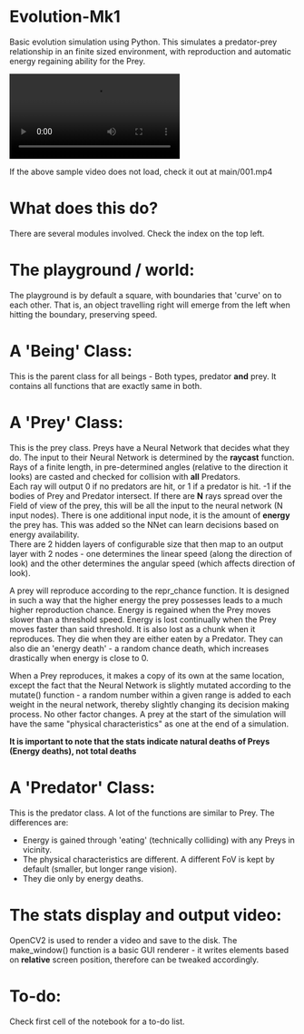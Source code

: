 # Evolution-Mk1 <br>
Basic evolution simulation using Python. This simulates a predator-prey relationship in an finite sized environment, with reproduction and automatic energy regaining ability for the Prey.

![Sample video](/001.mp4) 

If the above sample video does not load, check it out at main/001.mp4

# What does this do?

There are several modules involved. Check the index on the top left.

# The playground / world: <br>
The playground is by default a square, with boundaries that 'curve' on to each other. That is, an object travelling right will emerge from the left when hitting the boundary, preserving speed.

# A 'Being' Class: <br>
This is the parent class for all beings - Both types, predator **and** prey. It contains all functions that are exactly same in both.

# A 'Prey' Class: <br>
This is the prey class. Preys have a Neural Network that decides what they do. The input to their Neural Network is determined by the **raycast** function. Rays of a finite length, in pre-determined angles (relative to the direction it looks) are casted and checked for collision with **all** Predators. <br>
Each ray will output 0 if no predators are hit, or 1 if a predator is hit. -1 if the bodies of Prey and Predator intersect. If there are **N** rays spread over the Field of view of the prey, this will be all the input to the neural network (N input nodes). There is one additional input node, it is the amount of **energy** the prey has. This was added so the NNet can learn decisions based on energy availability. <br>
There are 2 hidden layers of configurable size that then map to an output layer with 2 nodes - one determines the linear speed (along the direction of look) and the other determines the angular speed (which affects direction of look). 

A prey will reproduce according to the repr_chance function. It is designed in such a way that the higher energy the prey possesses leads to a much higher reproduction chance. Energy is regained when the Prey moves slower than a threshold speed. Energy is lost continually when the Prey moves faster than said threshold. It is also lost as a chunk when it reproduces. They die when they are either eaten by a Predator. They can also die an 'energy death' - a random chance death, which increases drastically when energy is close to 0.

When a Prey reproduces, it makes a copy of its own at the same location, except the fact that the Neural Network is slightly mutated according to the mutate() function - a random number within a given range is added to each weight in the neural network, thereby slightly changing its decision making process. No other factor changes. A prey at the start of the simulation will have the same "physical characteristics" as one at the end of a simulation.

**It is important to note that the stats indicate natural deaths of Preys (Energy deaths), not total deaths**

# A 'Predator' Class: <br>
This is the predator class. A lot of the functions are similar to Prey. The differences are: <br>
- Energy is gained through 'eating' (technically colliding) with any Preys in vicinity.
- The physical characteristics are different. A different FoV is kept by default (smaller, but longer range vision).
- They die only by energy deaths.

# The stats display and output video: <br>
OpenCV2 is used to render a video and save to the disk. The make_window() function is a basic GUI renderer - it writes elements based on **relative** screen position, therefore can be tweaked accordingly.

# To-do: <br>
Check first cell of the notebook for a to-do list.


